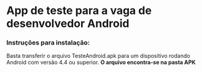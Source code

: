 # App de teste para a vaga de desenvolvedor Android

### Instruções para instalação:

Basta transferir o arquivo TesteAndroid.apk para um dispositivo rodando Android com versão 4.4 ou superior.
**O arquivo encontra-se na pasta APK**